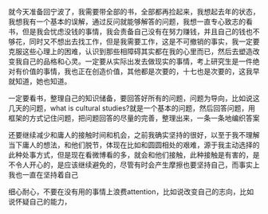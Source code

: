 就今天准备回宁波了，我需要带全部的书，全部都再捡起来，我想起去年的状态，我想我有一个基本的误解，通过反问就能够解答的问题，我想一直专心致志的看书，但是我会忧虑没钱的事情，我会责备自己没有在努力赚钱，并且自己的钱也不够花，同时又不想出去找工作，但是我需要工作，这是不可撤销的事实，我一定要克服这些心理上的困难，认识到那些相障碍其实都在我的心里而已，然后去塑造改变我自己的品格和心灵。一定要从实际出发去做现实的事情，考上研究生是一件绝对有价值的事情，我也正在创造价值，其他都是次要的，十七也是次要的，这我早就知道，她也知道。

一定要看书，整理自己的知识储备，要回答好所有的问题，问题为导向，比如说这几天的问题，what is cultural studies?就是一个基本的问题，然后回答问题，用框架的方式记住问题，把问题回答的尽量的完善，整理出来，一条一条地编织答案

还要继续减少和庸人的接触时间和机会，之前我确实坚持的很好，以至于我不理解当下庸人的想法，和他们脱节，体现在比如和圆圆相处的艰难，源于我主动选择的此种处事方式，但是现在看微博看的多，就会和他们接触，此种接触是有害的，是不令人开心的，是应该继续避免的，尽管有时会产生摩擦也要坚持自己，而事实上我也一直在坚持着自己

细心耐心，不要在没有用的事情上浪费attention，比如说改变自己的志向，比如说怀疑自己的能力，